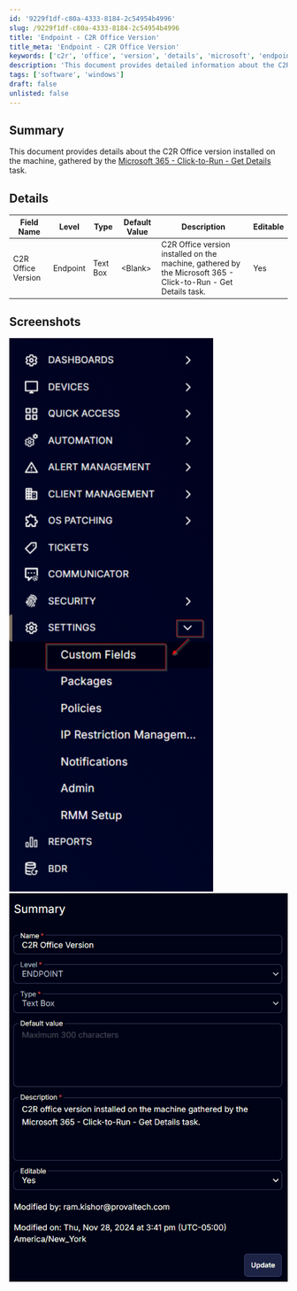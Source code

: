 ```yaml
---
id: '9229f1df-c80a-4333-8184-2c54954b4996'
slug: /9229f1df-c80a-4333-8184-2c54954b4996
title: 'Endpoint - C2R Office Version'
title_meta: 'Endpoint - C2R Office Version'
keywords: ['c2r', 'office', 'version', 'details', 'microsoft', 'endpoint']
description: 'This document provides detailed information about the C2R Office version installed on a machine, as gathered by the Microsoft 365 - Click-to-Run - Get Details task. It includes a summary, detailed field descriptions, and relevant screenshots.'
tags: ['software', 'windows']
draft: false
unlisted: false
---
```


## Summary

This document provides details about the C2R Office version installed on the machine, gathered by the [Microsoft 365 - Click-to-Run - Get Details](/docs/f5099dd5-8e47-468f-a623-a245c342eb19) task.

## Details

| Field Name          | Level    | Type      | Default Value | Description                                                                                     | Editable |
|---------------------|----------|-----------|---------------|-------------------------------------------------------------------------------------------------|----------|
| C2R Office Version   | Endpoint | Text Box  | \<Blank>       | C2R Office version installed on the machine, gathered by the Microsoft 365 - Click-to-Run - Get Details task. | Yes      |

## Screenshots

![Screenshot 1](../../../static/img/docs/9229f1df-c80a-4333-8184-2c54954b4996/image_1.png)  
![Screenshot 2](../../../static/img/docs/9229f1df-c80a-4333-8184-2c54954b4996/image_2.png)


